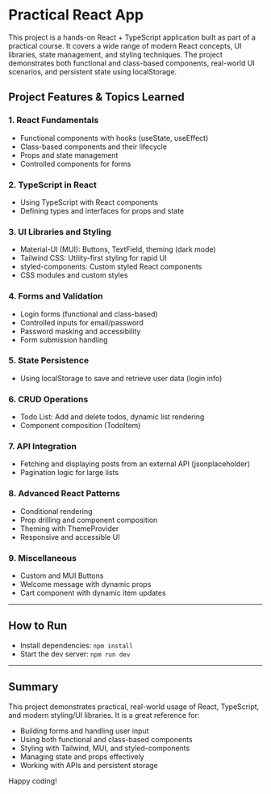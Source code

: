 # Practical React App

This project is a hands-on React + TypeScript application built as part of a practical course. It covers a wide range of modern React concepts, UI libraries, state management, and styling techniques. The project demonstrates both functional and class-based components, real-world UI scenarios, and persistent state using localStorage.

## Project Features & Topics Learned

### 1. React Fundamentals
- Functional components with hooks (useState, useEffect)
- Class-based components and their lifecycle
- Props and state management
- Controlled components for forms

### 2. TypeScript in React
- Using TypeScript with React components
- Defining types and interfaces for props and state

### 3. UI Libraries and Styling
- Material-UI (MUI): Buttons, TextField, theming (dark mode)
- Tailwind CSS: Utility-first styling for rapid UI
- styled-components: Custom styled React components
- CSS modules and custom styles

### 4. Forms and Validation
- Login forms (functional and class-based)
- Controlled inputs for email/password
- Password masking and accessibility
- Form submission handling

### 5. State Persistence
- Using localStorage to save and retrieve user data (login info)

### 6. CRUD Operations
- Todo List: Add and delete todos, dynamic list rendering
- Component composition (TodoItem)

### 7. API Integration
- Fetching and displaying posts from an external API (jsonplaceholder)
- Pagination logic for large lists

### 8. Advanced React Patterns
- Conditional rendering
- Prop drilling and component composition
- Theming with ThemeProvider
- Responsive and accessible UI

### 9. Miscellaneous
- Custom and MUI Buttons
- Welcome message with dynamic props
- Cart component with dynamic item updates

---

## How to Run
- Install dependencies: `npm install`
- Start the dev server: `npm run dev`

---

## Summary
This project demonstrates practical, real-world usage of React, TypeScript, and modern styling/UI libraries. It is a great reference for:
- Building forms and handling user input
- Using both functional and class-based components
- Styling with Tailwind, MUI, and styled-components
- Managing state and props effectively
- Working with APIs and persistent storage

Happy coding!